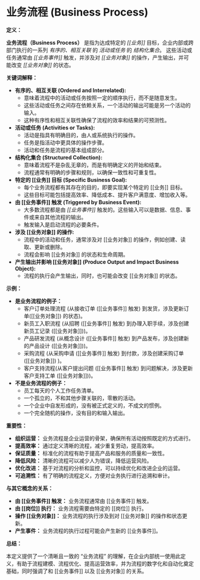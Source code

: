 # 业务流程 (Business Process)

**定义：**

**业务流程（Business Process）** 是指为达成特定的 *[[业务]]* 目标，企业内部或跨部门执行的一系列 *有序的、相互关联* 的 *活动或任务* 的 *结构化集合*。 这些活动或任务通常由 *[[业务事件]]* 触发，并涉及对 *[[业务对象]]* 的操作，产生输出，并可能改变 *[[业务对象]]* 的状态。

**关键词解释：**

*   **有序的、相互关联 (Ordered and Interrelated):**
    *   意味着流程中的活动或任务按照一定的顺序执行，而不是随意发生。
    *   这些活动或任务之间存在依赖关系，一个活动的输出可能是另一个活动的输入。
    *   这种有序性和相互关联性确保了流程的效率和结果的可预测性。
*   **活动或任务 (Activities or Tasks):**
    *   活动是指具有明确目的，由人或系统执行的操作。
    *   任务是指活动中更具体的操作步骤。
    *   活动和任务是流程的基本组成部分。
*   **结构化集合 (Structured Collection):**
    *   意味着流程不是杂乱无章的，而是有明确定义的开始和结束。
    *   流程通常有明确的步骤和规则，以确保一致性和可重复性。
*   **特定的 [[业务]] 目标 (Specific Business Goal):**
    *   每个业务流程都有其存在的目的，即要实现某个特定的 [[业务]] 目标。
    *   这些目标可能包括提高效率、降低成本、提升客户满意度、增加收入等。
*   **由 [[业务事件]] 触发 (Triggered by Business Event):**
    *   大多数流程都是由 *[[业务事件]]* 触发的。这些输入可以是数据、信息、事件或来自其他流程的输出。
    *   触发输入是启动流程的必要条件。
*   **涉及 [[业务对象]] 的操作:**
    * 流程中的活动和任务，通常涉及对 [[业务对象]] 的操作，例如创建、读取、更新或删除。
    *  流程会影响 [[业务对象]] 的状态和生命周期。
*  **产生输出并影响 [[业务对象]] (Produce Output and Impact Business Object):**
    * 流程的执行会产生输出，同时，也可能会改变 [[业务对象]] 的状态。

**示例：**

*   **是业务流程的例子：**
    *   客户订单处理流程 (从接收订单 ([[业务事件]] 触发) 到发货，涉及更新订单([[业务对象]]) 的状态)。
    *   新员工入职流程 (从招聘 ([[业务事件]] 触发) 到办理入职手续，涉及创建新员工记录 ([[业务对象]]))。
    *   产品研发流程 (从概念设计 ([[业务事件]] 触发) 到产品发布，涉及创建新的产品设计 ([[业务对象]]))。
    *   采购流程 (从采购申请 ([[业务事件]] 触发) 到付款，涉及创建采购订单 ([[业务对象]]) )。
    *   客户支持流程(从客户提出问题 ([[业务事件]] 触发) 到问题解决，涉及更新客户支持工单 ([[业务对象]]))。
*   **不是业务流程的例子：**
    *   员工每天的个人工作任务清单。
    *   一个孤立的，不和其他步骤关联的，零散的活动。
    *   一个企业中自发形成的，没有被正式定义的，不成文的惯例。
    *   一个完全随机的操作，没有目的和输入输出。

**重要性：**

*   **组织运营：** 业务流程是企业运营的骨架，确保所有活动按照既定的方式进行。
*   **提高效率：** 通过定义清晰的流程，减少重复劳动，提高效率。
*   **保证质量：** 标准化的流程有助于提高产品和服务的质量和一致性。
*   **降低风险：** 清晰的流程可以减少人为错误，降低运营风险。
*   **优化改进：** 基于对流程的分析和监控，可以持续优化和改进企业的运营。
*   **可追溯性：** 有了明确的流程定义，方便对业务执行进行追溯和审计。

**与其它概念的关系：**

*   **由 [[业务事件]] 触发：** 业务流程通常由 [[业务事件]] 触发。
*   **由 [[岗位]] 执行：** 业务流程需要由特定的 [[岗位]] 执行。
*   **操作 [[业务对象]]：** 业务流程的执行涉及到对 [[业务对象]] 的操作和状态更新。
*   **产生事件：** 业务流程的执行过程可能会产生新的 [[业务事件]]。

**总结：**

本定义提供了一个清晰且一致的 “业务流程” 的理解，在企业内部统一使用此定义，有助于流程建模、流程优化、提高运营效率，并为流程的数字化和自动化奠定基础，同时强调了和 [[业务事件]] 以及 [[业务对象]] 的关系。